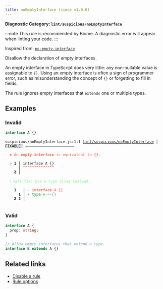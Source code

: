```yaml
---
title: noEmptyInterface (since v1.0.0)
---
```


**Diagnostic Category: `lint/suspicious/noEmptyInterface`**

:::note
This rule is recommended by Biome. A diagnostic error will appear when linting your code.
:::

Inspired from: <a href="https://typescript-eslint.io/rules/no-empty-interface" target="_blank"><code>no-empty-interface</code></a>

Disallow the declaration of empty interfaces.

An empty interface in TypeScript does very little: any non-nullable value is assignable to `{}`.
Using an empty interface is often a sign of programmer error, such as misunderstanding the concept of `{}` or forgetting to fill in fields.

The rule ignores empty interfaces that `extends` one or multiple types.

## Examples

### Invalid

```ts
interface A {}
```

<pre class="language-text"><code class="language-text">suspicious/noEmptyInterface.js:1:1 <a href="https://biomejs.dev/linter/rules/no-empty-interface">lint/suspicious/noEmptyInterface</a> <span style="color: #000; background-color: #ddd;"> FIXABLE </span> ━━━━━━━━━━━━━━━━━━━━━━

<strong><span style="color: Tomato;">  </span></strong><strong><span style="color: Tomato;">✖</span></strong> <span style="color: Tomato;">An </span><span style="color: Tomato;"><strong>empty interface</strong></span><span style="color: Tomato;"> is equivalent to </span><span style="color: Tomato;"><strong>{}</strong></span><span style="color: Tomato;">.</span>
  
<strong><span style="color: Tomato;">  </span></strong><strong><span style="color: Tomato;">&gt;</span></strong> <strong>1 │ </strong>interface A {}
   <strong>   │ </strong><strong><span style="color: Tomato;">^</span></strong><strong><span style="color: Tomato;">^</span></strong><strong><span style="color: Tomato;">^</span></strong><strong><span style="color: Tomato;">^</span></strong><strong><span style="color: Tomato;">^</span></strong><strong><span style="color: Tomato;">^</span></strong><strong><span style="color: Tomato;">^</span></strong><strong><span style="color: Tomato;">^</span></strong><strong><span style="color: Tomato;">^</span></strong><strong><span style="color: Tomato;">^</span></strong><strong><span style="color: Tomato;">^</span></strong><strong><span style="color: Tomato;">^</span></strong><strong><span style="color: Tomato;">^</span></strong><strong><span style="color: Tomato;">^</span></strong>
    <strong>2 │ </strong>
  
<strong><span style="color: lightgreen;">  </span></strong><strong><span style="color: lightgreen;">ℹ</span></strong> <span style="color: lightgreen;">Safe fix</span><span style="color: lightgreen;">: </span><span style="color: lightgreen;">Use a type alias instead.</span>
  
    <strong>1</strong>  <strong> │ </strong><span style="color: Tomato;">-</span> <span style="color: Tomato;"><strong>i</strong></span><span style="color: Tomato;"><strong>n</strong></span><span style="color: Tomato;"><strong>t</strong></span><span style="color: Tomato;"><strong>e</strong></span><span style="color: Tomato;"><strong>r</strong></span><span style="color: Tomato;"><strong>f</strong></span><span style="color: Tomato;"><strong>a</strong></span><span style="color: Tomato;"><strong>c</strong></span><span style="color: Tomato;"><strong>e</strong></span><span style="color: Tomato;"><span style="opacity: 0.8;">·</span></span><span style="color: Tomato;">A</span><span style="color: Tomato;"><span style="opacity: 0.8;">·</span></span><span style="color: Tomato;">{</span><span style="color: Tomato;">}</span>
      <strong>1</strong><strong> │ </strong><span style="color: MediumSeaGreen;">+</span> <span style="color: MediumSeaGreen;"><strong>t</strong></span><span style="color: MediumSeaGreen;"><strong>y</strong></span><span style="color: MediumSeaGreen;"><strong>p</strong></span><span style="color: MediumSeaGreen;"><strong>e</strong></span><span style="color: MediumSeaGreen;"><span style="opacity: 0.8;">·</span></span><span style="color: MediumSeaGreen;">A</span><span style="color: MediumSeaGreen;"><span style="opacity: 0.8;">·</span></span><span style="color: MediumSeaGreen;"><strong>=</strong></span><span style="color: MediumSeaGreen;"><span style="opacity: 0.8;"><strong>·</strong></span></span><span style="color: MediumSeaGreen;">{</span><span style="color: MediumSeaGreen;">}</span>
    <strong>2</strong> <strong>2</strong><strong> │ </strong>  
  
</code></pre>

### Valid

```ts
interface A {
  prop: string;
}

// Allow empty interfaces that extend a type.
interface B extends A {}
```

## Related links

- [Disable a rule](/linter/#disable-a-lint-rule)
- [Rule options](/linter/#rule-options)

